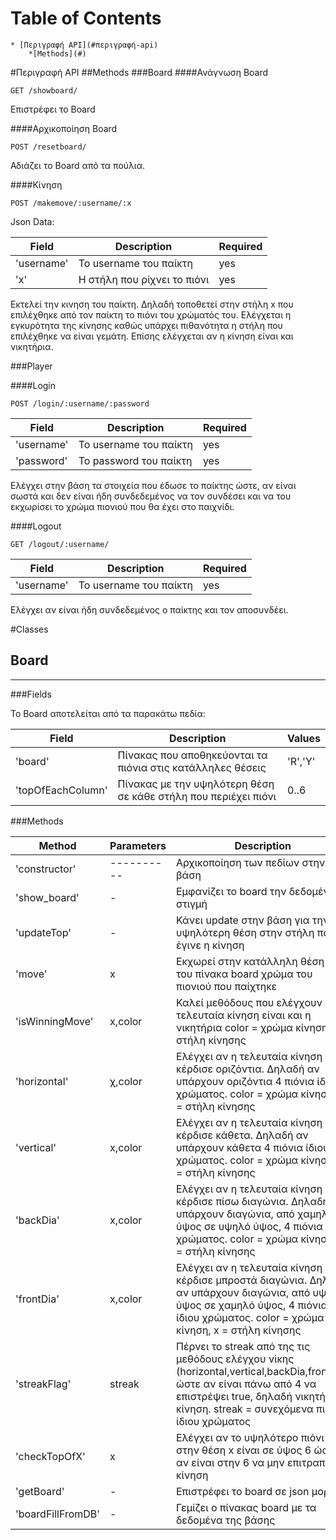 Table of Contents
=================
    * [Περιγραφή API](#περιγραφή-api)
        *[Methods](#)




<a name="περιγραφή-api"></a>
#Περιγραφή API
##Methods
###Board
####Ανάγνωση Board
```
GET /showboard/
```

Επιστρέφει το Board


####Αρχικοποίηση Board
```
POST /resetboard/
```

Αδιάζει το Board από τα πούλια. 

####Κίνηση 
```
POST /makemove/:username/:x
```
Json Data:

| Field       | Description                    | Required |
| ----------- | ------------------------------ | -------- |
| 'username'  | Το username του παίκτη         | yes      |
| 'x'         | Η στήλη που ρίχνει το πιόνι    | yes      |

Εκτελεί την κινηση του παίκτη. Δηλαδή τοποθετεί στην στήλη x που επιλέχθηκε από τον παίκτη το πιόνι του χρώματός του.
Ελέγχεται η εγκυρότητα της κίνησης καθώς υπάρχει πιθανότητα η στήλη που επιλέχθηκε να είναι γεμάτη. Επίσης ελέγχεται
αν η κίνηση είναι και νικητήρια.

###Player

####Login

```
POST /login/:username/:password
```

| Field       | Description                    | Required |
| ----------- | ------------------------------ | -------- |
| 'username'  | Το username του παίκτη         | yes      |
| 'password'  | To password του παίκτη         | yes      |

Ελέγχει στην βάση τα στοιχεία που έδωσε το παίκτης ώστε, αν είναι σωστά και δεν είναι
ήδη συνδεδεμένος να τον συνδέσει και να του εκχωρίσει το χρώμα πιονιού που θα έχει στο παιχνίδι.

####Logout

```
GET /logout/:username/
```

| Field       | Description                    | Required |
| ----------- | ------------------------------ | -------- |
| 'username'  | Το username του παίκτη         | yes      |

Ελέγχει αν είναι ήδη συνδεδεμένος ο παίκτης και τον αποσυνδέει.

#Classes

## Board

---------

###Fields

Το Board αποτελείται από τα παρακάτω πεδία:

| Field              | Description                                                        | Values   |
| ------------------ | ------------------------------------------------------------------ | -------- |
| 'board'            | Πίνακας που αποθηκεύονται τα πιόνια στις κατάλληλες θέσεις         | 'R','Y'  |
| 'topOfEachColumn'  | Πίνακας με την υψηλότερη θέση σε κάθε στήλη που περιέχει πιόνι     | 0..6     |

###Methods

| Method             |  Parameters | Description                                                                    |
| ------------------ | ----------- | ------------------------------------------------------------------------------ |
| 'constructor'      |  ---------- | Αρχικοποίηση των πεδίων στην βάση                                              |
| 'show_board'       |  -          | Εμφανίζει το board την δεδομένη στιγμή                                         |
| 'updateTop'        |  -          | Κάνει update στην βάση για την υψηλότερη θέση στην στήλη που έγινε η κίνηση    |
| 'move'             |  x          | Εκχωρεί στην κατάλληλη θέση(x) του πίνακα board χρώμα του πιονιού που παίχτηκε |
| 'isWinningMove'    |  x,color    | Καλεί μεθόδους που ελέγχουν αν η τελευταία κίνηση είναι και η νικητήρια color = χρώμα κίνηση, x = στήλη κίνησης      |
| 'horizontal'       |  χ,color    | Ελέγχει αν η τελευταία κίνηση κέρδισε οριζόντια. Δηλαδή αν υπάρχουν οριζόντια 4 πιόνια ίδιου χρώματος. color = χρώμα κίνηση, x = στήλη κίνησης |
| 'vertical'         |  x,color    | Ελέγχει αν η τελευταία κίνηση κέρδισε κάθετα. Δηλαδή αν υπάρχουν κάθετα 4 πιόνια ίδιου χρώματος.  color = χρώμα κίνηση, x = στήλη κίνησης      |
| 'backDia'          |  x,color    | Ελέγχει αν η τελευταία κίνηση κέρδισε πίσω διαγώνια. Δηλαδή αν υπάρχουν διαγώνια, από χαμηλό ύψος σε υψηλό ύψος, 4 πιόνια ίδιου χρώματος.  color = χρώμα κίνηση, x = στήλη κίνησης      |
| 'frontDia'         |  x,color    | Ελέγχει αν η τελευταία κίνηση κέρδισε μπροστά διαγώνια. Δηλαδή αν υπάρχουν διαγώνια, από υψηλό ύψος σε χαμηλό ύψος, 4 πιόνια ίδιου χρώματος.  color = χρώμα κίνηση, x = στήλη κίνησης      |
| 'streakFlag'       |  streak     | Πέρνει το streak από της τις μεθόδους ελέγχου νίκης (horizontal,vertical,backDia,frontDia) ώστε αν είναι πάνω από 4 να επιστρέψει true, δηλαδή νικητήρια κίνηση. streak = συνεχόμενα πιόνια ίδιου χρώματος   |
| 'checkTopOfX'      |  x          | Ελέγχει αν το υψηλότερο πιόνι στην θέση x είναι σε ύψος 6 ώστε αν είναι στην 6 να μην επιτραπεί η κίνηση      |
| 'getBoard'         |  -          | Επιστρέφει το board σε json μορφή                                              |
| 'boardFillFromDB'  |  -          | Γεμίζει ο πίνακας board με τα δεδομένα της βάσης                               |

